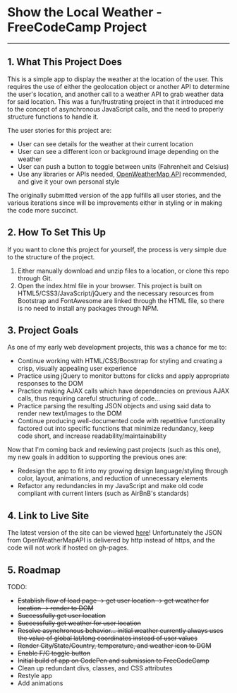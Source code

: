 # Show the Local Weather - FreeCodeCamp Project
---
## 1. What This Project Does
This is a simple app to display the weather at the location of the user. This requires the use of either the geolocation object or another API to determine the user's location, and another call to a weather API to grab weather data for said location. This was a fun/frustrating project in that it introduced me to the concept of asynchronous JavaScript calls, and the need to properly structure functions to handle it.

The user stories for this project are:

* User can see details for the weather at their current location
* User can see a different icon or background image depending on the weather
* User can push a button to toggle between units (Fahrenheit and Celsius)
* Use any libraries or APIs needed, [OpenWeatherMap API](https://openweathermap.org/current#geo) recommended, and give it your own personal style

The originally submitted version of the app fulfills all user stories, and the various iterations since will be improvements either in styling or in making the code more succinct.

## 2. How To Set This Up
If you want to clone this project for yourself, the process is very simple due to the structure of the project.

1. Either manually download and unzip files to a location, or clone this repo through Git.
2. Open the index.html file in your browser. This project is built on HTML5/CSS3/JavaScript/jQuery and the necessary resources from Bootstrap and FontAwesome are linked through the HTML file, so there is no need to install any packages through NPM.

## 3. Project Goals
As one of my early web development projects, this was a chance for me to:

* Continue working with HTML/CSS/Boostrrap for styling and creating a crisp, visually appealing user experience
* Practice using jQuery to monitor buttons for clicks and apply appropriate responses to the DOM
* Practice making AJAX calls which have dependencies on previous AJAX calls, thus requiring careful structuring of code...
* Practice parsing the resulting JSON objects and using said data to render new text/images to the DOM
* Continue producing well-documented code with repetitive functionality factored out into specific functions that minimize redundancy, keep code short, and increase readability/maintainability

Now that I'm coming back and reviewing past projects (such as this one), my new goals in addition to supporting the previous ones are:

* Redesign the app to fit into my growing design language/styling through color, layout, animations, and reduction of unnecessary elements
* Refactor any redundancies in my JavaScript and make old code compliant with current linters (such as AirBnB's standards)

## 4. Link to Live Site
The latest version of the site can be viewed [here](http://codepen.io/Bromomatic/full/qNZBjM/)! Unfortunately the JSON from OpenWeatherMapAPI is delivered by http instead of https, and the code will not work if hosted on gh-pages.

## 5. Roadmap
TODO:

* ~~Establish flow of load page -> get user location -> get weather for location -> render to DOM~~
* ~~Successfully get user location~~
* ~~Successfully get weather for user location~~
* ~~Resolve asynchronous behavior... initial weather currently always uses the value of global lat/long coordinates instead of user values~~
* ~~Render City/State/Country, temperature, and weather icon to DOM~~
* ~~Enable F/C toggle button~~
* ~~Initial build of app on CodePen and submission to FreeCodeCamp~~
* Clean up redundant divs, classes, and CSS attributes
* Restyle app
* Add animations

